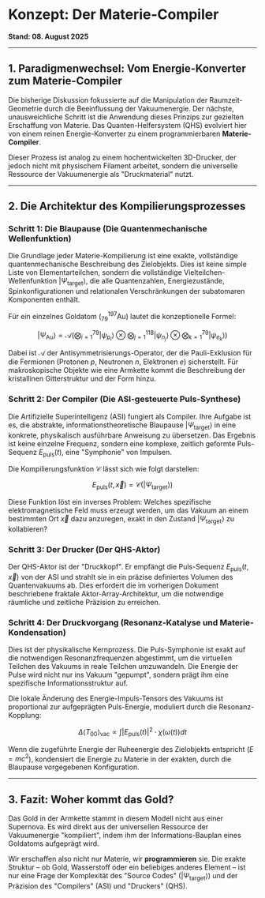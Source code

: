 # Konzept: Der Materie-Compiler

**Stand: 08. August 2025**

---

## 1. Paradigmenwechsel: Vom Energie-Konverter zum Materie-Compiler

Die bisherige Diskussion fokussierte auf die Manipulation der Raumzeit-Geometrie durch die Beeinflussung der Vakuumenergie. Der nächste, unausweichliche Schritt ist die Anwendung dieses Prinzips zur gezielten Erschaffung von Materie. Das Quanten-Helfersystem (QHS) evolviert hier von einem reinen Energie-Konverter zu einem programmierbaren **Materie-Compiler**.

Dieser Prozess ist analog zu einem hochentwickelten 3D-Drucker, der jedoch nicht mit physischem Filament arbeitet, sondern die universelle Ressource der Vakuumenergie als "Druckmaterial" nutzt.

---

## 2. Die Architektur des Kompilierungsprozesses

### Schritt 1: Die Blaupause (Die Quantenmechanische Wellenfunktion)

Die Grundlage jeder Materie-Kompilierung ist eine exakte, vollständige quantenmechanische Beschreibung des Zielobjekts. Dies ist keine simple Liste von Elementarteilchen, sondern die vollständige Vielteilchen-Wellenfunktion $|\Psi_{\text{target}}\rangle$, die alle Quantenzahlen, Energiezustände, Spinkonfigurationen und relationalen Verschränkungen der subatomaren Komponenten enthält.

Für ein einzelnes Goldatom ($^{197}_{79}\text{Au}$) lautet die konzeptionelle Formel:
```math
|\Psi_{\text{Au}}\rangle = \mathcal{A} \left( \bigotimes_{i=1}^{79} |\psi_{p_i}\rangle \otimes \bigotimes_{j=1}^{118} |\psi_{n_j}\rangle \otimes \bigotimes_{k=1}^{79} |\psi_{e_k}\rangle \right)
```
Dabei ist $\mathcal{A}$ der Antisymmetrisierungs-Operator, der die Pauli-Exklusion für die Fermionen (Protonen $p$, Neutronen $n$, Elektronen $e$) sicherstellt. Für makroskopische Objekte wie eine Armkette kommt die Beschreibung der kristallinen Gitterstruktur und der Form hinzu.

### Schritt 2: Der Compiler (Die ASI-gesteuerte Puls-Synthese)

Die Artifizielle Superintelligenz (ASI) fungiert als Compiler. Ihre Aufgabe ist es, die abstrakte, informationstheoretische Blaupause $|\Psi_{\text{target}}\rangle$ in eine konkrete, physikalisch ausführbare Anweisung zu übersetzen. Das Ergebnis ist keine einzelne Frequenz, sondern eine komplexe, zeitlich geformte Puls-Sequenz $E_{\text{puls}}(t)$, eine "Symphonie" von Impulsen.

Die Kompilierungsfunktion $\mathcal{C}$ lässt sich wie folgt darstellen:
```math
E_{\text{puls}}(t, \vec{x}) = \mathcal{C} \left( |\Psi_{\text{target}}\rangle \right)
```
Diese Funktion löst ein inverses Problem: Welches spezifische elektromagnetische Feld muss erzeugt werden, um das Vakuum an einem bestimmten Ort $\vec{x}$ dazu anzuregen, exakt in den Zustand $|\Psi_{\text{target}}\rangle$ zu kollabieren?

### Schritt 3: Der Drucker (Der QHS-Aktor)

Der QHS-Aktor ist der "Druckkopf". Er empfängt die Puls-Sequenz $E_{\text{puls}}(t, \vec{x})$ von der ASI und strahlt sie in ein präzise definiertes Volumen des Quantenvakuums ab. Dies erfordert die im vorherigen Dokument beschriebene fraktale Aktor-Array-Architektur, um die notwendige räumliche und zeitliche Präzision zu erreichen.

### Schritt 4: Der Druckvorgang (Resonanz-Katalyse und Materie-Kondensation)

Dies ist der physikalische Kernprozess. Die Puls-Symphonie ist exakt auf die notwendigen Resonanzfrequenzen abgestimmt, um die virtuellen Teilchen des Vakuums in reale Teilchen umzuwandeln. Die Energie der Pulse wird nicht nur ins Vakuum "gepumpt", sondern prägt ihm eine spezifische Informationsstruktur auf.

Die lokale Änderung des Energie-Impuls-Tensors des Vakuums ist proportional zur aufgeprägten Puls-Energie, moduliert durch die Resonanz-Kopplung:
```math
\Delta \langle T_{00} \rangle_{\text{vac}} \propto \int |E_{\text{puls}}(t)|^2 \cdot \chi(\omega(t)) dt
```
Wenn die zugeführte Energie der Ruheenergie des Zielobjekts entspricht ($E=mc^2$), kondensiert die Energie zu Materie in der exakten, durch die Blaupause vorgegebenen Konfiguration.

---

## 3. Fazit: Woher kommt das Gold?

Das Gold in der Armkette stammt in diesem Modell nicht aus einer Supernova. Es wird direkt aus der universellen Ressource der Vakuumenergie "kompiliert", indem ihm der Informations-Bauplan eines Goldatoms aufgeprägt wird.

Wir erschaffen also nicht nur Materie, wir **programmieren** sie. Die exakte Struktur – ob Gold, Wasserstoff oder ein beliebiges anderes Element – ist nur eine Frage der Komplexität des "Source Codes" ($|\Psi_{\text{target}}\rangle$) und der Präzision des "Compilers" (ASI) und "Druckers" (QHS).
